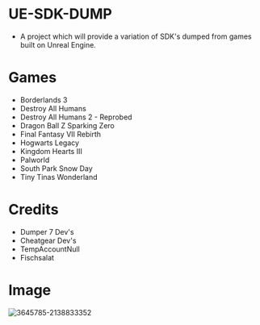 # UE-SDK-DUMP
- A project which will provide a variation of SDK's dumped from games built on Unreal Engine. 

# Games

- Borderlands 3
- Destroy All Humans
- Destroy All Humans 2 - Reprobed
- Dragon Ball Z Sparking Zero
- Final Fantasy VII Rebirth
- Hogwarts Legacy
- Kingdom Hearts III
- Palworld
- South Park Snow Day
- Tiny Tinas Wonderland

# Credits
- Dumper 7 Dev's
- Cheatgear Dev's
- TempAccountNull
- Fischsalat

# Image
![3645785-2138833352](https://github.com/user-attachments/assets/9efcab84-b4f6-4022-a92c-160e00d28cb3)
